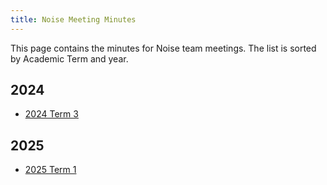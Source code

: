 ```yaml
---
title: Noise Meeting Minutes
---
```


This page contains the minutes for Noise team meetings. The list is sorted by Academic Term and year.

## 2024

- [2024 Term 3](/minutes/t3-2024/)

## 2025

- [2025 Term 1](/minutes/t1-2025/)
